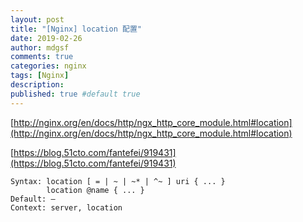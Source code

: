 ```yaml
---
layout: post
title: "[Nginx] location 配置"
date: 2019-02-26
author: mdgsf
comments: true
categories: nginx
tags: [Nginx]
description:
published: true #default true
---
```


[http://nginx.org/en/docs/http/ngx_http_core_module.html#location](http://nginx.org/en/docs/http/ngx_http_core_module.html#location)

[https://blog.51cto.com/fantefei/919431](https://blog.51cto.com/fantefei/919431)

```
Syntax:	location [ = | ~ | ~* | ^~ ] uri { ... }
        location @name { ... }
Default: —
Context: server, location
```